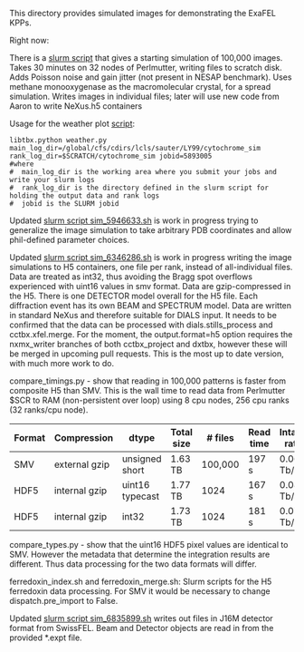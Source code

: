 This directory provides simulated images for demonstrating the ExaFEL KPPs.

Right now:

There is a [slurm script](./sim_5893005.sh) that gives a starting simulation of 100,000 images. 
Takes 30 minutes on 32 nodes of Perlmutter, writing files to scratch disk.
Adds Poisson noise and gain jitter (not present in NESAP benchmark).
Uses methane monooxygenase as the macromolecular crystal, for a spread simulation.
Writes images in individual files; later will use new code from Aaron to write NeXus.h5 containers


Usage for the weather plot [script](./weather.py): 
```
libtbx.python weather.py main_log_dir=/global/cfs/cdirs/lcls/sauter/LY99/cytochrome_sim rank_log_dir=$SCRATCH/cytochrome_sim jobid=5893005
#where
#  main_log_dir is the working area where you submit your jobs and write your slurm logs
#  rank_log_dir is the directory defined in the slurm script for holding the output data and rank logs
#  jobid is the SLURM jobid
```

Updated [slurm script sim_5946633.sh](./sim_5946633.sh) is work in progress trying to generalize the image simulation
to take arbitrary PDB coordinates and allow phil-defined parameter choices.

Updated [slurm script sim_6346286.sh](./sim_6346286.sh) is work in progress writing the image simulations to H5 containers,
one file per rank, instead of all-individual files.  Data are treated as int32, thus avoiding the Bragg spot overflows 
experienced with uint16 values in smv format.  Data are gzip-compressed in the H5.  There is one DETECTOR model overall
for the H5 file.  Each diffraction event has its own BEAM and SPECTRUM model.  Data are written in standard NeXus and therefore
suitable for DIALS input.  It needs to be confirmed that the data can be processed with dials.stills_process and cctbx.xfel.merge.
For the moment, the output.format=h5 option requires the nxmx_writer branches of both cctbx_project and dxtbx, however these 
will be merged in upcoming pull requests.
This is the most up to date version, with much more work to do.

compare_timings.py - show that reading in 100,000 patterns is faster from composite H5 than SMV.  This is the wall
time to read data from Perlmutter $SCR to RAM (non-persistent over loop) using 8 cpu nodes, 256 cpu ranks (32 ranks/cpu node).

| Format | Compression   | dtype           | Total size  | # files | Read time | Intake rate |
|--------|---------------|-----------------|-------------|---------|-----------|-------------|
| SMV    | external gzip | unsigned short  | 1.63 TB     | 100,000 | 197 s     | 0.066 Tb/s  |
| HDF5   | internal gzip | uint16 typecast | 1.77 TB     | 1024    | 167 s     | 0.085 Tb/s  |
| HDF5   | internal gzip | int32           | 1.73 TB     | 1024    | 181 s     | 0.076 Tb/s  |

compare_types.py - show that the uint16 HDF5 pixel values are identical to SMV.  However the metadata that determine 
the integration results are different.  Thus data processing for the two data formats will differ.

ferredoxin_index.sh and ferredoxin_merge.sh:  Slurm scripts for the H5 ferredoxin data processing. For SMV it
would be necessary to change dispatch.pre_import to False.

Updated [slurm script sim_6835899.sh](./sim_6835899.sh) writes out files in J16M detector format from SwissFEL.
Beam and Detector objects are read in from the provided *.expt file.





